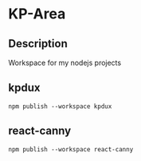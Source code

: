 # KP-Area

## Description

Workspace for my nodejs projects


## kpdux
```shell
npm publish --workspace kpdux
```

## react-canny

```shell
npm publish --workspace react-canny
```
